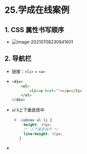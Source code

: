 # 25.学成在线案例

## 1. CSS 属性书写顺序

- <img src="https://raw.githubusercontent.com/TWDH/Leetcode-From-Zero/pictures/img/image-20210708230841601.png" alt="image-20210708230841601"  />

## 2. 导航栏

- 链接：`<li>` + `<a>` 

- ```html
  <div>
      <ul>
          <li><a href=""></a></li>
      </ul>
  </div>
  ```

- ul li上下垂直居中

  - ```css
    .subnav ul li {
      height: 45px;
      /* 上下垂直居中 */
      line-height: 45px;
    }
    ```

-  

 